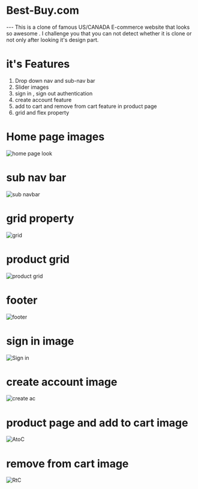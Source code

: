 # Best-Buy.com
--- This is a clone of famous US/CANADA E-commerce website that looks so awesome . I challenge you that you can not detect whether it is clone or not  only after looking it's design part.
# it's Features
1. Drop down nav  and sub-nav bar
2. Slider images
3. sign in , sign out authentication
4. create account feature
5. add to cart and remove from cart feature in product page
6. grid and flex property

# Home page images
![home page look](https://github.com/ayushdwivedee/Best-Buy.com/assets/140685778/ffb020a0-cf6f-4c2e-b70e-e8b90efe175b)
# sub nav bar
![sub navbar](https://github.com/ayushdwivedee/Best-Buy.com/assets/140685778/ef5f3fe3-2f5c-4fd8-a346-d2950b6cc103)

# grid property 
 ![grid](https://github.com/ayushdwivedee/Best-Buy.com/assets/140685778/1754c3b2-7562-40f7-a978-967129cbae89)
# product grid
![product grid](https://github.com/ayushdwivedee/Best-Buy.com/assets/140685778/1f60e0e2-b325-4462-b818-11aaa4798643)
# footer
![footer](https://github.com/ayushdwivedee/Best-Buy.com/assets/140685778/1309502d-6192-4094-8253-7565c199119b)

# sign in image
![Sign in](https://github.com/ayushdwivedee/Best-Buy.com/assets/140685778/b762bc51-9975-40d1-a43e-3d07e5a7e04e)

# create account image
![create ac](https://github.com/ayushdwivedee/Best-Buy.com/assets/140685778/0661189f-f683-4f47-9dbd-1526db43a055)

# product page and add to cart image
![AtoC](https://github.com/ayushdwivedee/Best-Buy.com/assets/140685778/f2711963-c75a-4726-a31b-8e9e6ffeb779)

# remove from cart image 
![RtC](https://github.com/ayushdwivedee/Best-Buy.com/assets/140685778/39e8d291-5108-4ab3-b3cb-e5546590dd12)



 
